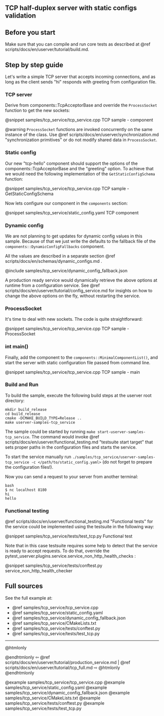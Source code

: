 ## TCP half-duplex server with static configs validation

## Before you start

Make sure that you can compile and run core tests as described at
@ref scripts/docs/en/userver/tutorial/build.md.


## Step by step guide

Let's write a simple TCP server that accepts incoming connections, and as long
as the client sends "hi" responds with greeting from configuration file.


### TCP server

Derive from components::TcpAcceptorBase and override the `ProcessSocket`
function to get the new sockets:

@snippet samples/tcp_service/tcp_service.cpp  TCP sample - component

@warning `ProcessSocket` functions are invoked concurrently on the same 
instance of the class. Use @ref scripts/docs/en/userver/synchronization.md "synchronization primitives"
or do not modify shared data in `ProcessSocket`.


### Static config

Our new "tcp-hello" component should support the options of the components::TcpAcceptorBase
and the "greeting" option. To achieve that we would need the following
implementation of the `GetStaticConfigSchema` function:

@snippet samples/tcp_service/tcp_service.cpp  TCP sample - GetStaticConfigSchema

Now lets configure our component in the `components` section:

@snippet samples/tcp_service/static_config.yaml  TCP component


### Dynamic config

We are not planning to get updates for dynamic config values in this sample. Because of
that we just write the defaults to the fallback file of
the `components::DynamicConfigFallbacks` component.

All the values are described in a separate section @ref scripts/docs/en/schemas/dynamic_configs.md .

@include samples/tcp_service/dynamic_config_fallback.json

A production ready service would dynamically retrieve the above options at
 runtime from a configuration service. See
@ref scripts/docs/en/userver/tutorial/config_service.md for insights on how to change the
above options on the fly, without restarting the service.


### ProcessSocket

It's time to deal with new sockets. The code is quite straightforward:

@snippet samples/tcp_service/tcp_service.cpp  TCP sample - ProcessSocket


### int main()

Finally, add the component to the `components::MinimalComponentList()`,
and start the server with static configuration file passed from command line.

@snippet samples/tcp_service/tcp_service.cpp  TCP sample - main


### Build and Run

To build the sample, execute the following build steps at the userver root directory:
```
mkdir build_release
cd build_release
cmake -DCMAKE_BUILD_TYPE=Release ..
make userver-samples-tcp_service
```

The sample could be started by running
`make start-userver-samples-tcp_service`. The command would invoke
@ref scripts/docs/en/userver/functional_testing.md "testsuite start target" that sets proper
paths in the configuration files and starts the service.

To start the service manually run
`./samples/tcp_service/userver-samples-tcp_service -c </path/to/static_config.yaml>`
(do not forget to prepare the configuration files!).

Now you can send a request to your server from another terminal:
```
bash
$ nc localhost 8180
hi
hello
```

### Functional testing
@ref scripts/docs/en/userver/functional_testing.md "Functional tests" for the service could be
implemented using the testsuite in the following way:

@snippet samples/tcp_service/tests/test_tcp.py  Functional test


Note that in this case testsuite requires some help to detect that the service
is ready to accept requests. To do that, override the
pytest_userver.plugins.service.service_non_http_health_checks :

@snippet samples/tcp_service/tests/conftest.py  service_non_http_health_checker

## Full sources

See the full example at:
* @ref samples/tcp_service/tcp_service.cpp
* @ref samples/tcp_service/static_config.yaml
* @ref samples/tcp_service/dynamic_config_fallback.json
* @ref samples/tcp_service/CMakeLists.txt
* @ref samples/tcp_service/tests/conftest.py
* @ref samples/tcp_service/tests/test_tcp.py

----------

@htmlonly <div class="bottom-nav"> @endhtmlonly
⇦ @ref scripts/docs/en/userver/tutorial/production_service.md | @ref scripts/docs/en/userver/tutorial/tcp_full.md ⇨
@htmlonly </div> @endhtmlonly

@example samples/tcp_service/tcp_service.cpp
@example samples/tcp_service/static_config.yaml
@example samples/tcp_service/dynamic_config_fallback.json
@example samples/tcp_service/CMakeLists.txt
@example samples/tcp_service/tests/conftest.py
@example samples/tcp_service/tests/test_tcp.py

